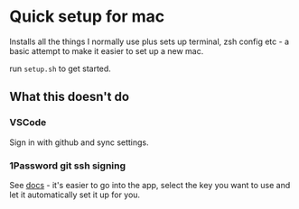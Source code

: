 # Quick setup for mac

Installs all the things I normally use plus sets up terminal, zsh config etc - a basic attempt to make it easier to set up a new mac.

run `setup.sh` to get started.


## What this doesn't do
### VSCode
Sign in with github and sync settings.

### 1Password git ssh signing
See [docs](https://developer.1password.com/docs/ssh/git-commit-signing) - it's easier to go into the app, select the key you want to use and let it automatically set it up for you.
